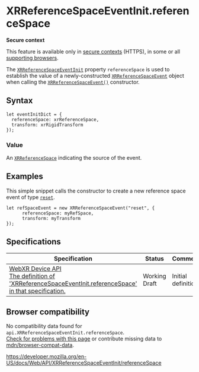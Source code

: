 XRReferenceSpaceEventInit.referenceSpace
========================================

**Secure context**

This feature is available only in [secure contexts](https://developer.mozilla.org/en-US/docs/Web/Security/Secure_Contexts) (HTTPS), in some or all [supporting browsers](#browser_compatibility).

The [`XRReferenceSpaceEventInit`](../xrreferencespaceeventinit) property `referenceSpace` is used to establish the value of a newly-constructed [`XRReferenceSpaceEvent`](../xrreferencespaceevent) object when calling the [`XRReferenceSpaceEvent()`](../xrreferencespaceevent/xrreferencespaceevent) constructor.

Syntax
------

    let eventInitDict = {
      referenceSpace: xrReferenceSpace,
      transform: xrRigidTransform
    });

### Value

An [`XRReferenceSpace`](../xrreferencespace) indicating the source of the event.

Examples
--------

This simple snippet calls the constructor to create a new reference space event of type [`reset`](../xrreferencespace/reset_event).

    let refSpaceEvent = new XRReferenceSpaceEvent("reset", {
          referenceSpace: myRefSpace,
          transform: myTransform
    });

Specifications
--------------

<table><thead><tr class="header"><th>Specification</th><th>Status</th><th>Comment</th></tr></thead><tbody><tr class="odd"><td><a href="https://immersive-web.github.io/webxr/#dom-xrreferencespaceeventinit-referencespace">WebXR Device API<br />
<span class="small">The definition of 'XRReferenceSpaceEventInit.referenceSpace' in that specification.</span></a></td><td><span class="spec-wd">Working Draft</span></td><td>Initial definition.</td></tr></tbody></table>

Browser compatibility
---------------------

No compatibility data found for `api.XRReferenceSpaceEventInit.referenceSpace`.  
[Check for problems with this page](#on-github) or contribute missing data to [mdn/browser-compat-data](https://github.com/mdn/browser-compat-data).

<a href="https://developer.mozilla.org/en-US/docs/Web/API/XRReferenceSpaceEventInit/referenceSpace" class="_attribution-link">https://developer.mozilla.org/en-US/docs/Web/API/XRReferenceSpaceEventInit/referenceSpace</a>
